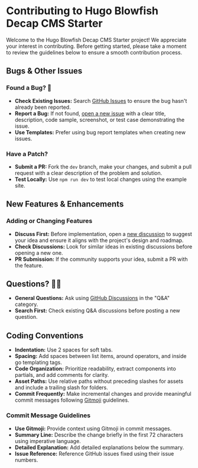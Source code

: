 # Contributing to Hugo Blowfish Decap CMS Starter

Welcome to the Hugo Blowfish Decap CMS Starter project! We appreciate your interest in contributing. Before getting started, please take a moment to review the guidelines below to ensure a smooth contribution process.

## Bugs & Other Issues

### Found a Bug? 🐛

- **Check Existing Issues:** Search [GitHub Issues](https://github.com/Armoghans-Organization/Decap-CMS-Module/issues) to ensure the bug hasn't already been reported.
- **Report a Bug:** If not found, [open a new issue](https://github.com/Armoghans-Organization/Decap-CMS-Module/issues/new) with a clear title, description, code sample, screenshot, or test case demonstrating the issue.
- **Use Templates:** Prefer using bug report templates when creating new issues.

### Have a Patch?

- **Submit a PR:** Fork the `dev` branch, make your changes, and submit a pull request with a clear description of the problem and solution.
- **Test Locally:** Use `npm run dev` to test local changes using the example site.

## New Features & Enhancements

### Adding or Changing Features

- **Discuss First:** Before implementation, open a [new discussion](https://github.com/Armoghans-Organization/Decap-CMS-Module/discussions/new) to suggest your idea and ensure it aligns with the project's design and roadmap.
- **Check Discussions:** Look for similar ideas in existing discussions before opening a new one.
- **PR Submission:** If the community supports your idea, submit a PR with the feature.

## Questions? 🙋‍♀️

- **General Questions:** Ask using [GitHub Discussions](https://github.com/Armoghans-Organization/Decap-CMS-Module/discussions) in the "Q&A" category.
- **Search First:** Check existing Q&A discussions before posting a new question.

## Coding Conventions

- **Indentation:** Use 2 spaces for soft tabs.
- **Spacing:** Add spaces between list items, around operators, and inside go templating tags.
- **Code Organization:** Prioritize readability, extract components into partials, and add comments for clarity.
- **Asset Paths:** Use relative paths without preceding slashes for assets and include a trailing slash for folders.
- **Commit Frequently:** Make incremental changes and provide meaningful commit messages following [Gitmoji](https://gitmoji.dev) guidelines.

### Commit Message Guidelines

- **Use Gitmoji:** Provide context using Gitmoji in commit messages.
- **Summary Line:** Describe the change briefly in the first 72 characters using imperative language.
- **Detailed Explanation:** Add detailed explanations below the summary.
- **Issue Reference:** Reference GitHub issues fixed using their issue numbers.
